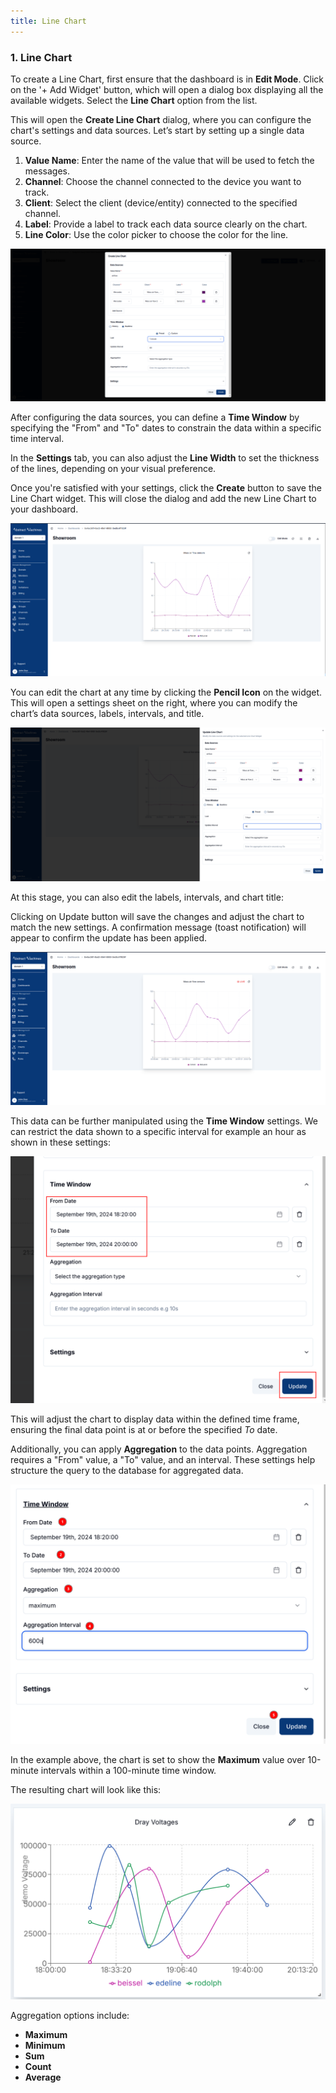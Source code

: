 ```yaml
---
title: Line Chart
---
```


### **1. Line Chart**

To create a Line Chart, first ensure that the dashboard is in **Edit Mode**.
Click on the '+ Add Widget' button, which will open a dialog box displaying all the available widgets.
Select the **Line Chart** option from the list.

This will open the **Create Line Chart** dialog, where you can configure the chart's settings and data sources. Let’s start by setting up a single data source.

1. **Value Name**: Enter the name of the value that will be used to fetch the messages.
2. **Channel**: Choose the channel connected to the device you want to track.
3. **Client**: Select the client (device/entity) connected to the specified channel.
4. **Label**: Provide a label to track each data source clearly on the chart.
5. **Line Color**: Use the color picker to choose the color for the line.

![Line Chart data Source](../docs/img/dashboards/single-data-linechart.png)

After configuring the data sources, you can define a **Time Window** by specifying the "From" and "To" dates to constrain the data within a specific time interval.

In the **Settings** tab, you can also adjust the **Line Width** to set the thickness of the lines, depending on your visual preference.

Once you're satisfied with your settings, click the **Create** button to save the Line Chart widget.
This will close the dialog and add the new Line Chart to your dashboard.

![LineChart Created](../docs/img/dashboards/created-linechart.png)

You can edit the chart at any time by clicking the **Pencil Icon** on the widget. This will open a settings sheet on the right, where you can modify the chart’s data sources, labels, intervals, and title.

![Adjusting Line Chart dataSources](../docs/img/dashboards/edit-linechart-sheet.png)

At this stage, you can also edit the labels, intervals, and chart title:

Clicking on Update button will save the changes and adjust the chart to match the new settings.
A confirmation message (toast notification) will appear to confirm the update has been applied.

![Edited Line Chart](../docs/img/dashboards/new-linechart.png)

This data can be further manipulated using the **Time Window** settings.
We can restrict the data shown to a specific interval for example an hour as shown in these settings:

![Edit time window](../docs/img/dashboards/to-from-linechart.png)

This will adjust the chart to display data within the defined time frame, ensuring the final data point is at or before the specified _To_ date.

Additionally, you can apply **Aggregation** to the data points. Aggregation requires a "From" value, a "To" value, and an interval. These settings help structure the query to the database for aggregated data.

![Aggregation Line Chart](../docs/img/dashboards/aggregation-linechart-settings.png)

In the example above, the chart is set to show the **Maximum** value over 10-minute intervals within a 100-minute time window.

The resulting chart will look like this:

![Maximum Aggregates Line Charts](../docs/img/dashboards/max-linechart.png)

Aggregation options include:

- **Maximum**
- **Minimum**
- **Sum**
- **Count**
- **Average**
